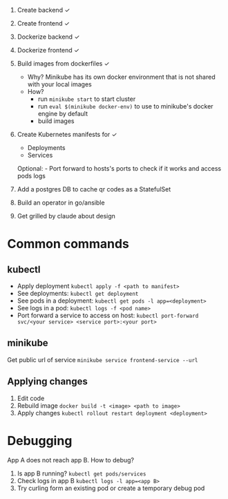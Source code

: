 1. Create backend ✓

2. Create frontend ✓

3. Dockerize backend ✓

4. Dockerize frontend ✓

5. Build images from dockerfiles ✓

   - Why? Minikube has its own docker environment that is not shared with your local images
   - How?
     - run `minikube start` to start cluster
     - run `eval $(minikube docker-env)` to use to minikube's docker engine by default
     - build images

6. Create Kubernetes manifests for ✓

   - Deployments
   - Services

   Optional: - Port forward to hosts's ports to check if it works and access pods logs

7. Add a postgres DB to cache qr codes as a StatefulSet

8. Build an operator in go/ansible

9. Get grilled by claude about design

# Common commands

## kubectl

- Apply deployment `kubectl apply -f <path to manifest>`
- See deployments: `kubectl get deployment`
- See pods in a deployment: `kubectl get pods -l app=<deployment>`
- See logs in a pod: `kubectl logs -f <pod name>`
- Port forward a service to access on host: `kubectl port-forward svc/<your service> <service port>:<your port>`

## minikube

Get public url of service `minikube service frontend-service --url`

## Applying changes

1. Edit code
2. Rebuild image `docker build -t <image> <path to image>`
3. Apply changes `kubectl rollout restart deployment <deployment>`

# Debugging

App A does not reach app B. How to debug?

1. Is app B running? `kubectl get pods/services`
2. Check logs in app B `kubectl logs -l app=<app B>`
3. Try curling form an existing pod or create a temporary debug pod
